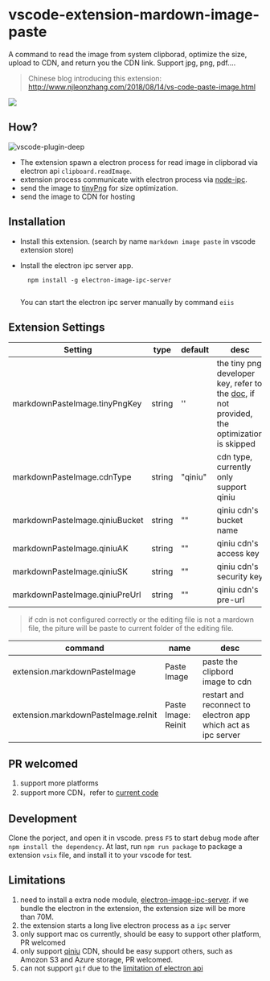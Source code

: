 # vscode-extension-mardown-image-paste

A command to read the image from system clipborad, optimize the size, upload to CDN, and return you the CDN link. Support jpg, png, pdf....

> Chinese blog introducing this extension: http://www.njleonzhang.com/2018/08/14/vs-code-paste-image.html

![](https://user-images.githubusercontent.com/13174059/43623851-146acf7e-9716-11e8-83b9-6fc68bcce2e0.gif)

## How?

![vscode-plugin-deep](https://user-images.githubusercontent.com/13174059/43622590-7e58580e-970f-11e8-8edd-06b97ffedf49.png)

* The extension spawn a electron process for read image in clipborad via electron api `clipboard.readImage`.
* extension process communicate with electron process via [node-ipc](https://github.com/RIAEvangelist/node-ipc).
* send the image to [tinyPng](https://tinypng.com/) for size optimization.
* send the image to CDN for hosting

## Installation
* Install this extension. (search by name `markdown image paste`  in vscode extension store)
* Install the electron ipc server app.
  ```
    npm install -g electron-image-ipc-server
    
  ```

  You can start the electron ipc server manually by command `eiis`

## Extension Settings

| Setting | type | default | desc |
| -- | -- | -- | --|
| markdownPasteImage.tinyPngKey | string | '' | the tiny png developer key, refer to the [doc](https://tinypng.com/developers), if not provided, the optimization is skipped |
| markdownPasteImage.cdnType | string | "qiniu" |  cdn type, currently only support qiniu |
| markdownPasteImage.qiniuBucket | string | "" | qiniu cdn's bucket name |
| markdownPasteImage.qiniuAK | string | "" | qiniu cdn's access key |
| markdownPasteImage.qiniuSK | string | "" | qiniu cdn's security key |
| markdownPasteImage.qiniuPreUrl | string | "" | qiniu cdn's pre-url  |

> if cdn is not configured correctly or the editing file is not a mardown file, the piture will be paste to current folder of the editing file.

| command | name | desc |
| -- | -- | -- |
| extension.markdownPasteImage | Paste Image | paste the clipbord image to cdn |
| extension.markdownPasteImage.reInit | Paste Image: Reinit | restart and reconnect to electron app which act as ipc server |

## PR welcomed
1. support more platforms
2. support more CDN，refer to [current code](https://github.com/njleonzhang/vscode-extension-mardown-image-paste/blob/master/src/CdnUploader/)

## Development
Clone the porject, and open it in vscode. press `F5` to start debug mode after `npm install the dependency`. At last, run `npm run package` to package a extension `vsix` file, and install it to your vscode for test.

## Limitations
1. need to install a extra node module, [electron-image-ipc-server](https://github.com/njleonzhang/electron-image-ipc-server). if we bundle the electron in the extension, the extension size will be more than 70M.
2. the extension starts a long live electron process as a `ipc` server
3. only support mac os currently, should be easy to support other platform, PR welcomed
4. only support [qiniu](https://www.qiniu.com/en) CDN, should be easy support others, such as Amozon S3 and Azure storage, PR welcomed.
5. can not support `gif` due to the [limitation of electron api](https://github.com/electron/electron/issues/8485)
